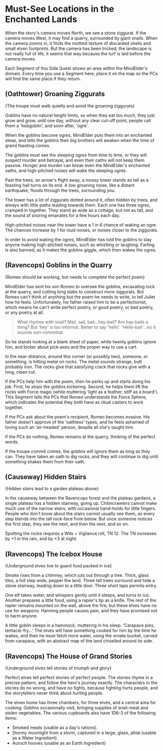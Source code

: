 # Must-See Locations in the Enchanted Lands

When the story's camera moves North, we see a stone ziggurat.
If the camera moves West, it may find a quarry, surrounded by giant snails.
When the camera zooms in, it finds the mottled texture of discarded shells and small elven footprints.
But the camera has been tricked; the landscape is not really full of life, it seems that way because the turf is laid before the camera moves.

Each Segment of this Side Quest shows an area within the MindElder's domain.
Every time you use a Segment here, place it on the map so the PCs will find the same place if they return.

(Oathtower) Groaning Ziggurats
-----
{The troupe must walk quietly and avoid the groaning ziggurats}

Goblins have no natural height limits, so when they eat too much, they just grow and grow, until one day, without any clear cut-off point, people call them a 'hobgoblin', and soon after, 'ogre'.

When the goblins become ogres, MindElder puts them into an enchanted sleep, and tells the goblins their big brothers will awaken when the time of grand feasting comes.

The goblins must see the sleeping ogres from time to time, or they will suspect murder and betrayal, and even their oaths will not keep them passive.
Hunger and murder can break even the MindElder's enchanted oaths, and high-pitched noises will wake the sleeping ogres.

>>>
Past the trees, an arrow's flight away, a mossy tower stands as tall as a feasting hall turns on its end.
A low groaning noise, like a distant earthquake, floods through the trees, surrounding you.
>>>

The tower has a lot of ziggurats dotted around it, often hidden by trees, and always with little paths leading towards them.
Each one has three ogres, cramped in together.
They stand as wide as a cottage, but not as tall, and the sound of snoring emanates for a few hours each day.

High-pitched noises near the tower
have a 1 in 6 chance of waking an ogre.
The chances increase by 1 for loud noises, or noises closer to the ziggurats.

In order to avoid waking the ogres, MindElder has told the goblins to slay anyone making high-pitched noises, such as whistling or laughing.
Farting is also banned, as it makes the goblins giggle, which then wakes the ogres.


(Ravencops) Goblins in the Quarry
-----
{Romeo should be working, but needs to complete the perfect poem}

MindElder has sent his son Romeo to oversee the goblins, excavating rock at the quarry, and cutting long slabs to construct more ziggurats.
But Romeo can't think of anything but the poem he needs to write, to tell Juliet how he feels.
Unfortunately, his father raised him to be a perfectionist, which means he can't write perfect poetry, or good poetry, or bad poetry, or any poetry at all.

> What rhymes with snail?  Mail, sail, bail...hay-bail?  Are hay-bails a thing?  But 'hey' is too informal.  Better to say 'hello'.  'Hello-bail'...no it sounds non-committal.

So he stands looking at a blank sheet of paper, while twenty goblins ignore him, and bicker about pick-axes and the proper way to use a cart.

>>>
In the near-distance, around this corner (or possibly two), someone, or something, is hitting metal on rocks.
The metal sounds strange, butt probably iron.
The rocks give that satisfying crack that rocks give with a long, clean cut.
>>>

If the PCs help him with the poem,
then he perks up and starts doing his job.
First, he stops the goblins bickering.
Second, he helps them lift the rocks with Force magic (while muttering 'light as a feather, stiff as a board').
This Segment tells the PCs that Romeo understands the Force Sphere, which indicates the potential they both have as ritual casters to work together.

If the PCs ask about the poem's recipient,
Romeo becomes evasive.
His father doesn't approve of the 'oathless' types, and he feels ashamed of loving such an 'air-headed' person, despite all she's taught him.

If the PCs do nothing,
Romeo remains at the quarry, thinking of the perfect words.

If the troupe commit crimes,
the goblins will ignore them as long as they can.
They have taken an oath to dig rocks, and they will continue to dig until something shakes them from their oath.

(Causeway) Hidden Stairs
----------
{Hidden stairs lead to a garden plateau above}

In the causeway between the Ravencops forest and the plateau gardens, a single plateau has a hidden stairway, going up.
Chitincrawlers cannot make much use of the narrow stairs, with occasional hand-holds for little fingers.
People who don't know about the stairs cannot usually see them, as every step blends into the tall rock-face from below.
But once someone notices the first step, they see the next, and then the next, and so on.

Spotting the rocks requires a Wits + Vigilance roll, TN 12.
The TN increases by +1 in the rain, and by +3 at night.

(Ravencops) The Icebox House
----------
{Underground elves live to guard food packed in ice}

Smoke rises from a chimney, which juts out through a tree.
Thick, glass tiles, a full step wide, pepper the land.
Three tall trees surround and hide a stone stairway, leading down to a little door.
Three short taps permits entry.

One elf takes water, and whispers gently until it sleeps, and turns to ice.
Another prepares a little food, using a rapier's tip as a knife.
The rest of the rapier remains mounted on the wall, above the fire; but these elves have no use for weapons.
Harming people causes pain, and they have promised not to harm anyone.

A little goblin sleeps in a hammock, muttering in his sleep.
'Carapace pies, tentacle-fry...'
The elves will have something cooked for him by the time he wakes, and then he must fetch more water, using the ornate bucket, carved from carapace, with an abstract map of the land chiselled around its side.

(Ravencops) The House of Grand Stories
----------
{Underground elves tell stories of triumph and glory}

Perfect elves tell perfect stories of perfect people.
The stories rhyme in a precise pattern, and follow the hero's journey exactly.
The characters in the stories do no wrong, and have no fights, because fighting hurts people, and the storytellers never think about hurting people.

The elven home has three chambers, for three elves, and a central area for cooking.
Goblins occasionally visit, bringing supplies of snail-meat and stolen vegetables.
The various cupboards also have 1D6-3 of the following items:

- Smoked meats (usable as a day's rations).
- Stormy moonlight from a storm, captured in a large, glass, phial (usable as a Water Ingredient).
- Auroch hooves (usable as an Earth Ingredient)

